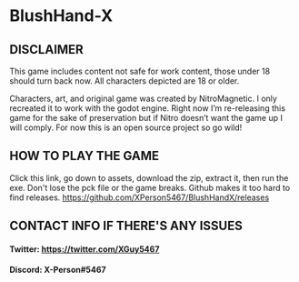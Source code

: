 # BlushHand-X

## DISCLAIMER

This game includes content not safe for work content, those under 18 should turn back now.
All characters depicted are 18 or older.

Characters, art, and original game was created by NitroMagnetic.
I only recreated it to work with the godot engine.
Right now I’m re-releasing this game for the sake of preservation but if Nitro doesn’t want the game up I will comply.
For now this is an open source project so go wild!

## HOW TO PLAY THE GAME

Click this link, go down to assets, download the zip, extract it, then run the exe. Don't lose the pck file or the game breaks.
Github makes it too hard to find releases.
https://github.com/XPerson5467/BlushHandX/releases

## CONTACT INFO IF THERE'S ANY ISSUES
#### Twitter: https://twitter.com/XGuy5467
#### Discord: X-Person#5467
